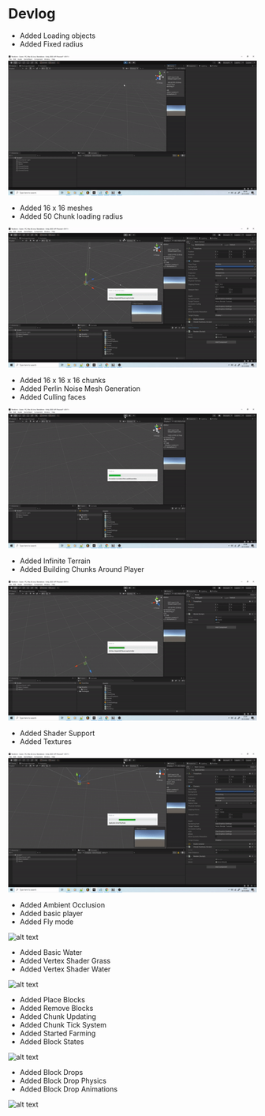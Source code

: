 # Devlog

- Added Loading objects
- Added Fixed radius

![alt text](https://github.com/Terraform-CSharp/Terraform/blob/images/0.gif?raw=true)

- Added 16 x 16 meshes
- Added 50 Chunk loading radius

![alt text](https://github.com/Terraform-CSharp/Terraform/blob/images/1.gif?raw=true)

- Added 16 x 16 x 16 chunks
- Added Perlin Noise Mesh Generation
- Added Culling faces

![alt text](https://github.com/Terraform-CSharp/Terraform/blob/images/2.gif?raw=true)

- Added Infinite Terrain
- Added Building Chunks Around Player

![alt text](https://github.com/Terraform-CSharp/Terraform/blob/images/3.gif?raw=true)

- Added Shader Support
- Added Textures

![alt text](https://github.com/Terraform-CSharp/Terraform/blob/images/4.gif?raw=true)

- Added Ambient Occlusion
- Added basic player
- Added Fly mode

![alt text](https://github.com/Terraform-CSharp/Terraform/blob/images/5.gif?raw=true)

- Added Basic Water
- Added Vertex Shader Grass
- Added Vertex Shader Water

![alt text](https://github.com/Terraform-CSharp/Terraform/blob/images/6.gif?raw=true)

- Added Place Blocks
- Added Remove Blocks
- Added Chunk Updating
- Added Chunk Tick System
- Added Started Farming
- Added Block States

![alt text](https://github.com/Terraform-CSharp/Terraform/blob/images/7.gif?raw=true)

- Added Block Drops
- Added Block Drop Physics
- Added Block Drop Animations

![alt text](https://github.com/Terraform-CSharp/Terraform/blob/images/8.gif?raw=true)
